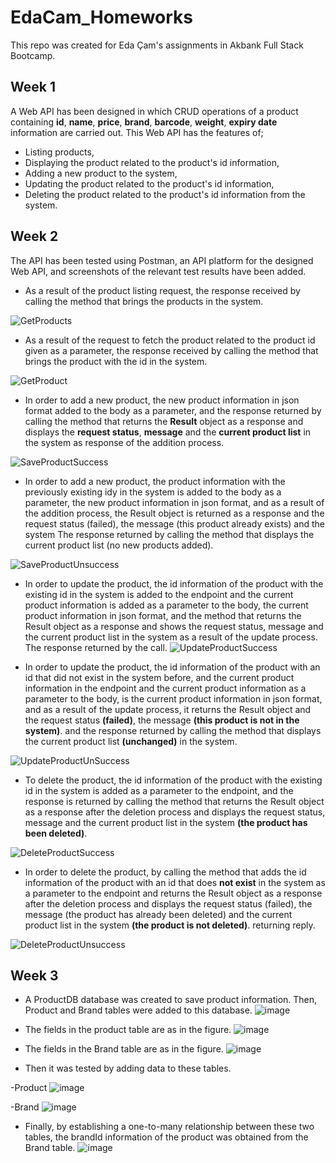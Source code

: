 # EdaCam_Homeworks
This repo was created for Eda Çam's assignments in Akbank Full Stack Bootcamp.

## Week 1
A Web API has been designed in which CRUD operations of a product containing **id**, **name**, **price**, **brand**, **barcode**, **weight**, **expiry date** information are carried out.
This Web API has the features of;
- Listing products, 
- Displaying the product related to the product's id information, 
- Adding a new product to the system, 
- Updating the product related to the product's id information,
- Deleting the product related to the product's id information from the system.

## Week 2
The API has been tested using Postman, an API platform for the designed Web API, and screenshots of the relevant test results have been added.

- As a result of the product listing request, the response received by calling the method that brings the products in the system.

![GetProducts](https://user-images.githubusercontent.com/54909611/147854903-6a979eb7-216d-4280-b1fe-d1be67726885.JPG)

- As a result of the request to fetch the product related to the product id given as a parameter, the response received by calling the method that brings the product with the id in the system.

![GetProduct](https://user-images.githubusercontent.com/54909611/147854855-54ce2382-4dad-4d17-a024-f63eee6ffb77.JPG)

- In order to add a new product, the new product information in json format added to the body as a parameter, and the response returned by calling the method that returns the **Result** object as a response and displays the **request status**, **message** and the **current product list** in the system as response of the addition process.

![SaveProductSuccess](https://user-images.githubusercontent.com/54909611/147854981-dd799ba0-7793-4497-921a-9afa17bd1eb5.JPG)

- In order to add a new product, the product information with the previously existing idy in the system is added to the body as a parameter, the new product information in json format, and as a result of the addition process, the Result object is returned as a response and the request status (failed), the message (this product already exists) and the system The response returned by calling the method that displays the current product list (no new products added).

![SaveProductUnsuccess](https://user-images.githubusercontent.com/54909611/147855045-0693cee2-0cde-4185-8102-003b48ad092b.JPG)

- In order to update the product, the id information of the product with the existing id in the system is added to the endpoint and the current product information is added as a parameter to the body, the current product information in json format, and the method that returns the Result object as a response and shows the request status, message and the current product list in the system as a result of the update process. The response returned by the call.
![UpdateProductSuccess](https://user-images.githubusercontent.com/54909611/147855119-618ca0de-a351-4dd4-802b-5bf06dbb5d62.JPG)

- In order to update the product, the id information of the product with an id that did not exist in the system before, and the current product information in the endpoint and the current product information as a parameter to the body, is the current product information in json format, and as a result of the update process, it returns the Result object and the request status **(failed)**, the message **(this product is not in the system)**. and the response returned by calling the method that displays the current product list **(unchanged)** in the system.

![UpdateProductUnSuccess](https://user-images.githubusercontent.com/54909611/147855143-d13aa905-4ddb-4d5e-ab8e-08971c3191a8.JPG)

- To delete the product, the id information of the product with the existing id in the system is added as a parameter to the endpoint, and the response is returned by calling the method that returns the Result object as a response after the deletion process and displays the request status, message and the current product list in the system **(the product has been deleted)**.

![DeleteProductSuccess](https://user-images.githubusercontent.com/54909611/147855202-c77d26ff-caa4-4aa1-91b4-1a1edb319c80.JPG)

- In order to delete the product, by calling the method that adds the id information of the product with an id that does **not exist** in the system as a parameter to the endpoint and returns the Result object as a response after the deletion process and displays the request status (failed), the message (the product has already been deleted) and the current product list in the system **(the product is not deleted)**. returning reply.

![DeleteProductUnsuccess](https://user-images.githubusercontent.com/54909611/147855264-61ac024d-5c7e-4878-bdeb-d2a1a404b280.JPG)

## Week 3
- A ProductDB database was created to save product information.
Then, Product and Brand tables were added to this database.
![image](https://user-images.githubusercontent.com/54909611/148610886-6c206d9a-eae2-481d-abfb-43b390cef1db.png)

- The fields in the product table are as in the figure.
![image](https://user-images.githubusercontent.com/54909611/148610986-d67bb86e-bbec-4d94-afb6-9caabf4214a1.png)

- The fields in the Brand table are as in the figure.
![image](https://user-images.githubusercontent.com/54909611/148611044-c4844d05-5c33-4c2e-949a-f9fb90dd64da.png)

- Then it was tested by adding data to these tables.

-Product
![image](https://user-images.githubusercontent.com/54909611/148611484-2f9a596d-c505-4bf2-a67c-c7789ea8a5af.png)

-Brand
![image](https://user-images.githubusercontent.com/54909611/148611579-77a5d62c-2336-4e3d-9299-75e6ef7c3b27.png)

- Finally, by establishing a one-to-many relationship between these two tables, the brandId information of the product was obtained from the Brand table.
![image](https://user-images.githubusercontent.com/54909611/148611782-1299de2e-3c45-4c7f-89e2-a4c499933744.png)


